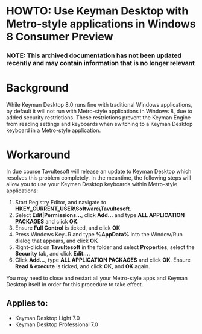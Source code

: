 # HOWTO: Use Keyman Desktop with Metro-style applications in Windows 8 Consumer Preview

### **NOTE**: This archived documentation has not been updated recently and may contain information that is no longer relevant


<h1>Background</h1>

<p>While Keyman Desktop 8.0 runs fine with traditional Windows applications, by default it will not run with Metro-style applications in Windows 8, due to added security restrictions.  These restrictions prevent the Keyman Engine from reading settings and keyboards when switching to a Keyman Desktop keyboard in a Metro-style application.</p>

<h1>Workaround</h1>

<p>In due course Tavultesoft will release an update to Keyman Desktop which resolves this problem completely.  In the meantime, the following steps will allow you to use your Keyman Desktop keyboards within Metro-style applications:</p>

<ol>
<li>Start Registry Editor, and navigate to <b>HKEY_CURRENT_USER\Software\Tavultesoft</b>.</li>
<li>Select <b>Edit|Permissions...</b>, click <b>Add...</b> and type <b>ALL APPLICATION PACKAGES</b> and click <b>OK</b>.</li>
<li>Ensure <b>Full Control</b> is ticked, and click <b>OK</b>
<li>Press Windows Key+R and type <b>%AppData%</b> into the Window/Run dialog that appears, and click <b>OK</b></li>
<li>Right-click on <b>Tavultesoft</b> in the folder and select <b>Properties</b>, select the <b>Security</b> tab, and click <b>Edit...</b>.
<li>Click <b>Add...</b>, type <b>ALL APPLICATION PACKAGES</b> and click <b>OK</b>.  Ensure <b>Read & execute</b> is ticked, and click <b>OK</b>, and <b>OK</b> again.
</ol>

<p>You may need to close and restart all your Metro-style apps and Keyman Desktop itself in order for this procedure to take effect.</p>

## Applies to:
 * Keyman Desktop Light 7.0
 * Keyman Desktop Professional 7.0
